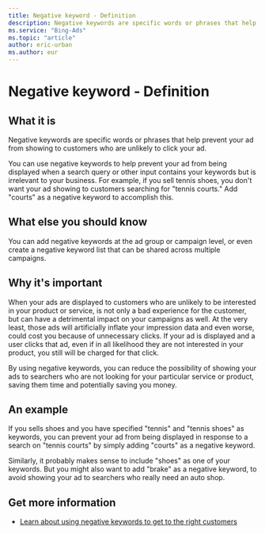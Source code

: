 ```yaml
---
title: Negative keyword - Definition
description: Negative keywords are specific words or phrases that help prevent your ad from showing to customers who are unlikely to click your ad. Learn why they are important and take a look at an example.
ms.service: "Bing-Ads"
ms.topic: "article"
author: eric-urban
ms.author: eur
---
```


# Negative keyword - Definition

## What it is

Negative keywords are specific words or phrases that help prevent your ad from showing to customers who are unlikely to click your ad.

You can use negative keywords to help prevent your ad from being displayed when a search query or other input contains your keywords but is irrelevant to your business. For example, if you sell tennis shoes, you don't want your ad showing to customers searching for "tennis courts." Add "courts" as a negative keyword to accomplish this.

## What else you should know

You can add negative keywords at the ad group or campaign level, or even create a negative keyword list that can be shared across multiple campaigns.

## Why it's important

When your ads are displayed to customers who are unlikely to be interested in your product or service, is not only a bad experience for the customer, but can have a detrimental impact on your campaigns as well. At the very least, those ads will artificially inflate your impression data and even worse, could cost you because of unnecessary clicks. If your ad is displayed and a user clicks that ad, even if in all likelihood they are not interested in your product, you still will be charged for that click.

By using negative keywords, you can reduce the possibility of showing your ads to searchers who are not looking for your particular service or product, saving them time and potentially saving you money.

## An example

If you sells shoes and you have specified "tennis" and "tennis shoes" as keywords, you can prevent your ad from being displayed in response to a search on "tennis courts" by simply adding "courts" as a negative keyword.

Similarly, it probably makes sense to include "shoes" as one of your keywords. But you might also want to add "brake" as a negative keyword, to avoid showing your ad to searchers who really need an auto shop.

## Get more information

- [Learn about using negative keywords to get to the right customers](./hlp_BA_CONC_AboutNegativeKeywords.md)


